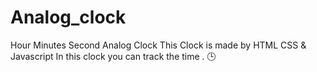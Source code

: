 # Analog_clock
Hour Minutes Second Analog Clock
This Clock is made by HTML CSS & Javascript
In this clock you can track the time . 🕒
